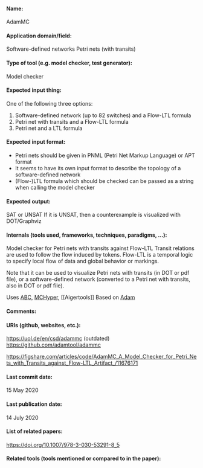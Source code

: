 #### Name:
AdamMC

#### Application domain/field:
Software-defined networks
Petri nets (with transits)

#### Type of tool (e.g. model checker, test generator):
Model checker

#### Expected input thing:
One of the following three options:
1. Software-defined network (up to 82 switches) and a Flow-LTL formula
2. Petri net with transits and a Flow-LTL formula
3. Petri net and a LTL formula

#### Expected input format:
- Petri nets should be given in PNML (Petri Net Markup Language) or APT format
- It seems to have its own input format to describe the topology of a software-defined network
- (Flow-)LTL formula which should be checked can be passed as a string when calling the model checker

#### Expected output:
SAT or UNSAT
If it is UNSAT, then a counterexample is visualized with DOT/Graphviz

#### Internals (tools used, frameworks, techniques, paradigms, ...):
Model checker for Petri nets with transits against Flow-LTL
Transit relations are used to follow the flow induced by tokens.
Flow-LTL is a temporal logic to specify local flow of data and global behavior or markings.

Note that it can be used to visualize Petri nets with transits (in DOT or pdf file), or a software-defined network (converted to a Petri net with transits, also in DOT or pdf file).

Uses [ABC](../Frameworks/ABC.md), [MCHyper](MCHyper.md), [[Aigertools]]
Based on [Adam](../Frameworks/Adam.md)

#### Comments:

#### URIs (github, websites, etc.):
https://uol.de/en/csd/adammc (outdated)
https://github.com/adamtool/adammc

https://figshare.com/articles/code/AdamMC_A_Model_Checker_for_Petri_Nets_with_Transits_against_Flow-LTL_Artifact_/11676171

#### Last commit date:
15 May 2020

#### Last publication date:
14 July 2020

#### List of related papers:
https://doi.org/10.1007/978-3-030-53291-8_5

#### Related tools (tools mentioned or compared to in the paper):
